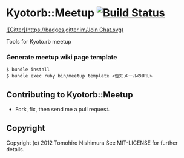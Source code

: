 # Kyotorb::Meetup [![Build Status](https://secure.travis-ci.org/kyotorb/meetup.png)](http://travis-ci.org/kyotorb/meetup)
[![Gitter](https://badges.gitter.im/Join Chat.svg)](https://gitter.im/kyotorb/meetup?utm_source=badge&utm_medium=badge&utm_campaign=pr-badge&utm_content=badge)

Tools for Kyoto.rb meetup

### Generate meetup wiki page template

```shell
$ bundle install
$ bundle exec ruby bin/meetup template <告知メールのURL>
```

## Contributing to Kyotorb::Meetup ##

* Fork, fix, then send me a pull request.


## Copyright ##

Copyright (c) 2012 Tomohiro Nishimura See MIT-LICENSE for further details.

